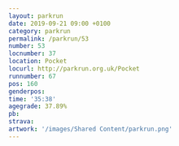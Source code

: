 ```yaml
---
layout: parkrun
date: 2019-09-21 09:00 +0100
category: parkrun
permalink: /parkrun/53
number: 53
locnumber: 37
location: Pocket
locurl: http://parkrun.org.uk/Pocket
runnumber: 67
pos: 160
genderpos: 
time: '35:38'
agegrade: 37.89%
pb: 
strava: 
artwork: '/images/Shared Content/parkrun.png'
---
```

